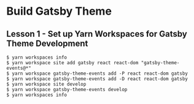 # Build Gatsby Theme

## Lesson 1 - Set up Yarn Workspaces for Gatsby Theme Development

```shell
$ yarn workspaces info
$ yarn workspace site add gatsby react react-dom "gatsby-theme-events@*"
$ yarn workspace gatsby-theme-events add -P react react-dom gatsby
$ yarn workspace gatsby-theme-events add -D react react-dom gatsby
$ yarn workspace site develop
$ yarn workspace gatsby-theme-events develop
$ yarn workspaces info
```